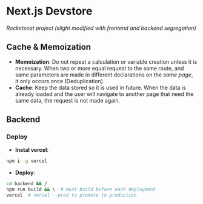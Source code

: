 # Next.js Devstore

_Rocketseat project (slight modified with frontend and backend segregation)_

## Cache & Memoization

- **Memoization**: Do not repeat a calculation or variable creation unless it is necessary. When two or more equal request to the same route, and same parameters are made in different declarations on the _same page_, it only occurs once (Deduplication)
- **Cache**: Keep the data stored so it is used in future. When the data is already loaded and the user will navigate to another page that need the same data, the request is not made again.

## Backend

### Deploy

- **Instal vercel**:

```sh
npm i -g vercel
```

- **Deploy**:

```sh
cd backend && /
npm run build && \  # must build before each deployment
vercel  # vercel --prod to promote to production
```

